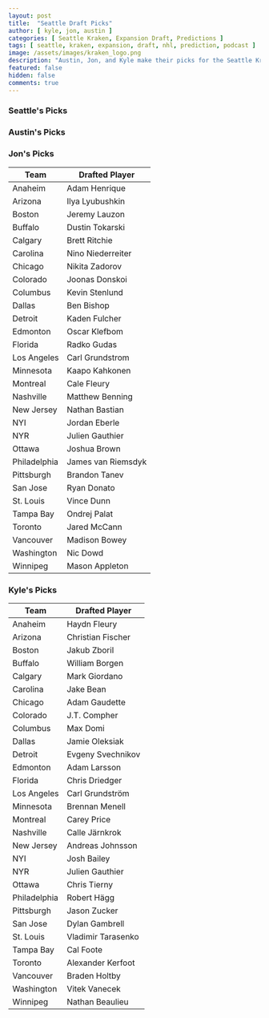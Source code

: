 ```yaml
---
layout: post
title:  "Seattle Draft Picks"
author: [ kyle, jon, austin ]
categories: [ Seattle Kraken, Expansion Draft, Predictions ]
tags: [ seattle, kraken, expansion, draft, nhl, prediction, podcast ]
image: /assets/images/kraken_logo.png
description: "Austin, Jon, and Kyle make their picks for the Seattle Kraken expansion draft. How much will Ron Francis agree with us?"
featured: false
hidden: false
comments: true
---
```


<div class="row">
  <div class="col-sm-12 col-md-6 col-lg-3">
    <h3>Seattle's Picks</h3>
  </div>
  
  <div class="col-sm-12 col-md-6 col-lg-3">
    <h3>Austin's Picks</h3>
  </div>

  <div class="col-sm-12 col-md-6 col-lg-3">
    <div class="row">
      <h3>Jon's Picks</h3>
    </div>
    <div class="row">
      <table class="table table-bordered table-hover table-condensed">
<thead><tr><th title="Field #1">Team</th>
<th title="Field #2">Drafted Player</th>
</tr></thead>
<tbody><tr>
<td>Anaheim</td>
<td>Adam Henrique</td>
</tr>
<tr>
<td>Arizona</td>
<td>Ilya Lyubushkin</td>
</tr>
<tr>
<td>Boston</td>
<td>Jeremy Lauzon</td>
</tr>
<tr>
<td>Buffalo</td>
<td>Dustin Tokarski</td>
</tr>
<tr>
<td>Calgary</td>
<td>Brett Ritchie</td>
</tr>
<tr>
<td>Carolina</td>
<td>Nino Niederreiter</td>
</tr>
<tr>
<td>Chicago</td>
<td>Nikita Zadorov</td>
</tr>
<tr>
<td>Colorado</td>
<td>Joonas Donskoi</td>
</tr>
<tr>
<td>Columbus</td>
<td>Kevin Stenlund</td>
</tr>
<tr>
<td>Dallas</td>
<td>Ben Bishop</td>
</tr>
<tr>
<td>Detroit</td>
<td>Kaden Fulcher</td>
</tr>
<tr>
<td>Edmonton</td>
<td>Oscar Klefbom</td>
</tr>
<tr>
<td>Florida</td>
<td>Radko Gudas</td>
</tr>
<tr>
<td>Los Angeles</td>
<td>Carl Grundstrom</td>
</tr>
<tr>
<td>Minnesota</td>
<td>Kaapo Kahkonen</td>
</tr>
<tr>
<td>Montreal</td>
<td>Cale Fleury</td>
</tr>
<tr>
<td>Nashville</td>
<td>Matthew Benning</td>
</tr>
<tr>
<td>New Jersey</td>
<td>Nathan Bastian</td>
</tr>
<tr>
<td>NYI</td>
<td>Jordan Eberle</td>
</tr>
<tr>
<td>NYR</td>
<td>Julien Gauthier</td>
</tr>
<tr>
<td>Ottawa</td>
<td>Joshua Brown</td>
</tr>
<tr>
<td>Philadelphia</td>
<td>James van Riemsdyk</td>
</tr>
<tr>
<td>Pittsburgh</td>
<td>Brandon Tanev</td>
</tr>
<tr>
<td>San Jose</td>
<td>Ryan Donato</td>
</tr>
<tr>
<td>St. Louis</td>
<td>Vince Dunn</td>
</tr>
<tr>
<td>Tampa Bay</td>
<td>Ondrej Palat</td>
</tr>
<tr>
<td>Toronto</td>
<td>Jared McCann</td>
</tr>
<tr>
<td>Vancouver</td>
<td>Madison Bowey</td>
</tr>
<tr>
<td>Washington</td>
<td>Nic Dowd</td>
</tr>
<tr>
<td>Winnipeg</td>
<td>Mason Appleton</td>
</tr>
</tbody></table>
    </div>
  </div>

  <div class="col-sm-12 col-md-6 col-lg-3">
    <div class="row">
      <h3>Kyle's Picks</h3>
    </div>
    <div class="row">
      <!-- <iframe src="https://docs.google.com/spreadsheets/d/e/2PACX-1vRBTHAZ8VJG3FuP4tWjsPI2zwYvb1ahDuBsgGTksQLQEGolF8W2Mi7xZJmLO_4tVoYZjArqMUFC8HWE/pubhtml?widget=true&amp;headers=false" height="770"></iframe> -->
      <table class="table table-bordered table-hover table-condensed" style="font-size='80%'">
        <thead>
          <tr>
            <th title="Field #1">Team</th>
            <th title="Field #2">Drafted Player</th>
          </tr>
        </thead>
        <tbody>
          <tr>
            <td>Anaheim</td>
            <td>Haydn Fleury</td>
          </tr>
          <tr>
            <td>Arizona</td>
            <td>Christian Fischer</td>
          </tr>
          <tr>
            <td>Boston</td>
            <td>Jakub Zboril</td>
          </tr>
          <tr>
            <td>Buffalo</td>
            <td>William Borgen</td>
          </tr>
          <tr>
            <td>Calgary</td>
            <td>Mark Giordano</td>
          </tr>
          <tr>
            <td>Carolina</td>
            <td>Jake Bean</td>
          </tr>
          <tr>
            <td>Chicago</td>
            <td>Adam Gaudette</td>
          </tr>
          <tr>
            <td>Colorado</td><td>J.T. Compher</td>
          </tr>
          <tr>
            <td>Columbus</td>
            <td>Max Domi</td>
          </tr>
          <tr>
            <td>Dallas</td>
            <td>Jamie Oleksiak</td>
          </tr>
          <tr>
<td>Detroit</td>
<td>Evgeny Svechnikov</td>
</tr>
<tr>
<td>Edmonton</td>
<td>Adam Larsson</td>
</tr>
<tr>
<td>Florida</td>
<td>Chris Driedger</td>
</tr>
<tr>
<td>Los Angeles</td>
<td>Carl Grundström</td>
</tr>
<tr>
<td>Minnesota</td>
<td>Brennan Menell</td>
</tr>
<tr>
<td>Montreal</td>
<td>Carey Price</td>
</tr>
<tr>
<td>Nashville</td>
<td>Calle Järnkrok</td>
</tr>
<tr>
<td>New Jersey</td>
<td>Andreas Johnsson</td>
</tr>
<tr>
<td>NYI</td>
<td>Josh Bailey</td>
</tr>
<tr>
<td>NYR</td>
<td>Julien Gauthier</td>
</tr>
<tr>
<td>Ottawa</td>
<td>Chris Tierny</td>
</tr>
<tr>
<td>Philadelphia</td>
<td>Robert Hägg</td>
</tr>
<tr>
<td>Pittsburgh</td>
<td>Jason Zucker</td>
</tr>
<tr>
<td>San Jose</td>
<td>Dylan Gambrell</td>
</tr>
<tr>
<td>St. Louis</td>
<td>Vladimir Tarasenko</td>
</tr>
<tr>
<td>Tampa Bay</td>
<td>Cal Foote</td>
</tr>
<tr>
<td>Toronto</td>
<td>Alexander Kerfoot</td>
</tr>
<tr>
            <td>Vancouver</td>
            <td>Braden Holtby</td>
          </tr>
          <tr>
            <td>Washington</td>
            <td>Vitek Vanecek</td>
          </tr>
          <tr>
            <td>Winnipeg</td>
            <td>Nathan Beaulieu</td>
          </tr>
        </tbody>
      </table>
    </div>
  </div>
</div>
